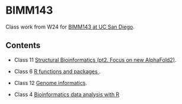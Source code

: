# BIMM143
Class work from W24 for [BIMM143 at UC San Diego](https://bioboot.github.io/bimm143_W24/).

## Contents 


- Class 11 [Structural Bioinformatics (pt2. Focus on new AlphaFold2)](https://github.com/cciren/BIMM143/blob/main/Class%2011/Class-11.pdf).

- Class 6 [R functions and packages ]().

- Class 12 [Genome informatics](https://github.com/cciren/BIMM143/blob/main/Class%2012/class12-.pdf).

- Class 4 [Bioinformatics data analysis with R]()




